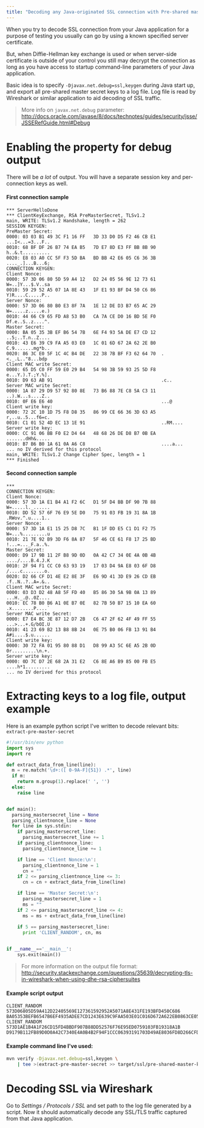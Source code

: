 ```yaml
---
title: "Decoding any Java-originated SSL connection with Pre-shared master secret"
---
```


When you try to decode SSL connection from your Java application for a purpose of testing you usually can go by using a known specified server certificate.

But, when Diffie-Hellman key exchange is used or when server-side certificate is outside of your control you still may decrypt the connection as long as you have access to startup command-line parameters of your Java application.

Basic idea is to specify `-Djavax.net.debug=ssl,keygen` during Java start up, and export all pre-shared master secret keys to a log file. Log file is read by Wireshark or similar application to aid decoding of SSL traffic.

> More info on `javax.net.debug` parameter: <http://docs.oracle.com/javase/8/docs/technotes/guides/security/jsse/JSSERefGuide.html#Debug>

<!--more-->

# Enabling the property for debug output

There will be *a lot* of output. You will have a separate session key and per-connection keys as well.

#### First connection sample

```
*** ServerHelloDone
*** ClientKeyExchange, RSA PreMasterSecret, TLSv1.2
main, WRITE: TLSv1.2 Handshake, length = 262
SESSION KEYGEN:
PreMaster Secret:
0000: 03 03 B1 49 3C F1 16 FF   3D 33 D0 D5 F2 46 CB E1  ...I<...=3...F..
0010: 68 BF DF 26 B7 74 EA B5   7D E7 8D E3 FF BB 8B 90  h..&.t..........
0020: E8 03 A0 CC 5F F3 5D BA   BD BB 42 E6 05 C6 36 3B  ...._.]...B...6;
CONNECTION KEYGEN:
Client Nonce:
0000: 57 3D 06 80 5D 59 A4 12   D2 24 05 56 9E 12 73 61  W=..]Y...$.V..sa
0010: 59 29 52 A5 07 1A 8E 43   1F E1 93 BF D4 50 C6 86  Y)R....C.....P..
Server Nonce:
0000: 57 3D 06 80 B0 E3 8F 7A   1E 12 DE D3 B7 65 AC 29  W=.....z.....e.)
0010: 44 66 C9 65 FD A8 53 B0   CA 7A CE D0 16 BD 5E F0  Df.e..S..z....^.
Master Secret:
0000: BA 05 35 3B EF B6 54 7B   6E F4 93 5A DE E7 CD 12  ..5;..T.n..Z....
0010: 43 E6 39 C9 FA A5 03 E0   1C 01 6D 67 2A 62 2E B0  C.9.......mg*b..
0020: 86 3C E0 5F 1C 4C B4 DE   22 38 7B BF F3 62 64 70  .<._.L.."8...bdp
Client MAC write Secret:
0000: 65 D5 C0 FF 59 E0 29 B4   54 98 3B 59 93 25 5D F8  e...Y.).T.;Y.%].
0010: D9 63 AB 91                                        .c..
Server MAC write Secret:
0000: 1A 87 29 D9 57 92 80 8E   73 B6 88 7E C8 5A C3 11  ..).W...s....Z..
0010: 0F E6 E6 40                                        ...@
Client write key:
0000: 72 2C 10 1D 75 F8 D8 35   86 99 CE 66 36 3D 63 A5  r,..u..5...f6=c.
0010: C1 01 52 4D EC 13 1E 91                            ..RM....
Server write key:
0000: CC 91 06 BB F0 E2 D4 64   48 68 26 DE D8 B7 0B EA  .......dHh&.....
0010: B7 B6 B0 1A 61 0A A6 C8                            ....a...
... no IV derived for this protocol
main, WRITE: TLSv1.2 Change Cipher Spec, length = 1
*** Finished
```

#### Second connection sample

```
***
CONNECTION KEYGEN:
Client Nonce:
0000: 57 3D 1A E1 B4 A1 F2 6C   D1 5F D4 BB DF 90 7B 88  W=.....l._......
0010: DD 52 57 6F 76 E9 5E D0   75 91 03 FB 19 31 8A 1B  .RWov.^.u....1..
Server Nonce:
0000: 57 3D 1A E1 15 25 D8 7C   B1 1F DD E5 C1 D1 F2 75  W=...%.........u
0010: 21 7E 92 B9 3D F6 8A 87   5F 46 CE 61 F8 17 25 BD  !...=..._F.a..%.
Master Secret:
0000: D9 17 9B 11 2F B8 9D 0D   0A 42 C7 34 0E 4A 0B 4B  ..../....B.4.J.K
0010: 2F 94 F1 CC C0 63 93 19   17 03 D4 9A E8 03 6F D8  /....c........o.
0020: D2 66 CF D1 4E E2 8E 3F   E6 9D 41 3D E9 26 CD EB  .f..N..?..A=.&..
Client MAC write Secret:
0000: 03 D3 D2 48 A8 5F FD 40   B5 86 30 5A 9B 0A 13 89  ...H._.@..0Z....
0010: EC 78 B0 B6 A1 0E B7 0E   82 7B 50 B7 15 10 EA 60  .x........P....`
Server MAC write Secret:
0000: E7 E4 BC 3E 87 12 D7 2B   C6 47 2F 62 4F 49 FF 55  ...>...+.G/bOI.U
0010: 41 23 69 B2 13 B8 8B 24   0E 75 B0 06 FB 13 91 B4  A#i....$.u......
Client write key:
0000: 30 72 FA 01 95 80 88 D1   D8 99 A3 5C 6E A5 2B 0D  0r.........\n.+.
Server write key:
0000: 0D 7C D7 2E 68 2A 31 E2   C6 8E A6 B9 85 00 FB E5  ....h*1.........
... no IV derived for this protocol
```

# Extracting keys to a log file, output example

Here is an example python script I've written to decode relevant bits: `extract-pre-master-secret`

```python
#!/usr/bin/env python
import sys 
import re

def extract_data_from_line(line):
  m = re.match('\d+:([ 0-9A-F]{51}) .*', line)
  if m:
    return m.group(1).replace(' ', '')
  else:
    raise line


def main():
  parsing_mastersecret_line = None
  parsing_clientnonce_line = None
  for line in sys.stdin:
    if parsing_mastersecret_line:
      parsing_mastersecret_line += 1
    if parsing_clientnonce_line:
      parsing_clientnonce_line += 1

    if line == 'Client Nonce:\n':    
      parsing_clientnonce_line = 1
      cn = ""
    if 2 <= parsing_clientnonce_line <= 3:
      cn = cn + extract_data_from_line(line)

    if line == 'Master Secret:\n':
      parsing_mastersecret_line = 1
      ms = ""
    if 2 <= parsing_mastersecret_line <= 4:
      ms = ms + extract_data_from_line(line)
    
    if 5 == parsing_mastersecret_line:
      print 'CLIENT_RANDOM', cn, ms


if __name__=='__main__':
    sys.exit(main())
```


> For more information on the output file format: <http://security.stackexchange.com/questions/35639/decrypting-tls-in-wireshark-when-using-dhe-rsa-ciphersuites>

#### Example script output

```
CLIENT_RANDOM 573D06805D59A412D22405569E127361592952A5071A8E431FE193BFD450C686 BA05353BEFB6547B6EF4935ADEE7CD1243E639C9FAA503E01C016D672A622EB0863CE05F1C4CB4DE22387BBFF3626470
CLIENT_RANDOM 573D1AE1B4A1F26CD15FD4BBDF907B88DD52576F76E95ED0759103FB19318A1B D9179B112FB89D0D0A42C7340E4A0B4B2F94F1CCC06393191703D49AE8036FD8D266CFD14EE28E3FE69D413DE926CDEB
```

#### Example command line I've used:

```sh
mvn verify -Djavax.net.debug=ssl,keygen \
    | tee >(extract-pre-master-secret >> target/ssl/pre-shared-master-key.log)
```

# Decoding SSL via Wireshark

Go to *Settings / Protocols / SSL* and set path to the log file generated by a script. Now it should automatically decode any SSL/TLS traffic captured from that Java application.
